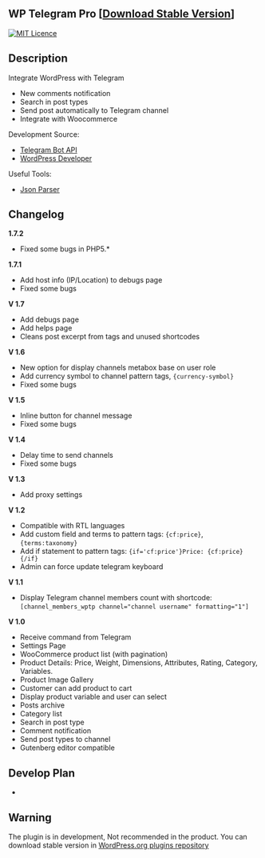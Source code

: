 ## WP Telegram Pro [[Download Stable Version](https://wordpress.org/plugins/wp-telegram-pro)]

[![MIT Licence](https://badges.frapsoft.com/os/mit/mit.svg)](https://opensource.org/licenses/mit-license.php)   

Description
-----------

Integrate WordPress with Telegram

- New comments notification
- Search in post types
- Send post automatically to Telegram channel
- Integrate with Woocommerce


Development Source:
- [Telegram Bot API](https://core.telegram.org/bots/api)
- [WordPress Developer](http://developer.wordpress.org) 

Useful Tools:
- [Json Parser](http://json.parser.online.fr/)


Changelog
-----------
**1.7.2**
- Fixed some bugs in PHP5.*

**1.7.1**
- Add host info (IP/Location) to debugs page
- Fixed some bugs

**V 1.7**
- Add debugs page
- Add helps page
- Cleans post excerpt from tags and unused shortcodes

**V 1.6**
- New option for display channels metabox base on user role
- Add currency symbol to channel pattern tags, `{currency-symbol}`
- Fixed some bugs

**V 1.5**
- Inline button for channel message
- Fixed some bugs

**V 1.4**
- Delay time to send channels
- Fixed some bugs

**V 1.3**
- Add proxy settings

**V 1.2**
- Compatible with RTL languages
- Add custom field and terms to pattern tags: `{cf:price}`, `{terms:taxonomy}`
- Add if statement to pattern tags: `{if='cf:price'}Price: {cf:price}{/if}`
- Admin can force update telegram keyboard

**V 1.1**
- Display Telegram channel members count with shortcode: `[channel_members_wptp channel="channel username" formatting="1"]`

**V 1.0**
- Receive command from Telegram
- Settings Page
- WooCommerce product list (with pagination)
- Product Details: Price, Weight, Dimensions, Attributes, Rating, Category, Variables.
- Product Image Gallery
- Customer can add product to cart
- Display product variable and user can select
- Posts archive
- Category list
- Search in post type
- Comment notification
- Send post types to channel
- Gutenberg editor compatible

Develop Plan
-----------
-

Warning
-----------
The plugin is in development, Not recommended in the product. You can download stable version in [WordPress.org plugins repository](https://wordpress.org/plugins/wp-telegram-pro)